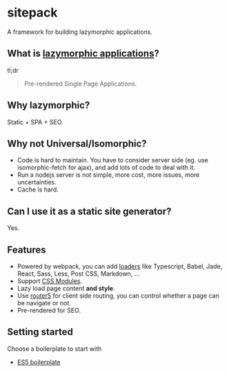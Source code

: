 # sitepack
A framework for building lazymorphic applications.

## What is [lazymorphic applications](https://blog.andyet.com/2015/05/18/lazymorphic-apps-bringing-back-static-web)?
tl;dr
> Pre-rendered Single Page Applications.

## Why lazymorphic?
Static + SPA + SEO.

## Why not Universal/Isomorphic?
- Code is hard to maintain. You have to consider server side (eg. use isomorphic-fetch for ajax), and add lots of code to deal with it.
- Run a nodejs server is not simple, more cost, more issues, more uncertainties.
- Cache is hard.

## Can I use it as a static site generator?
Yes.

## Features
- Powered by webpack, you can add [loaders](https://webpack.github.io/docs/list-of-loaders.html) like Typescript, Babel, Jade, React, Sass, Less, Post CSS, Markdown, ...
- Support [CSS Modules](https://github.com/css-modules/css-modules).
- Lazy load page content **and style**.
- Use [router5](http://router5.github.io/) for client side routing, you can control whether a page can be navigate or not.
- Pre-rendered for SEO.

## Setting started
Choose a boilerplate to start with
- [ES5 boilerplate](https://github.com/sitepack/es5-boilerplate)
